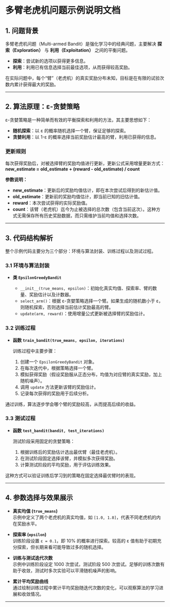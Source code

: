 # 多臂老虎机问题示例说明文档

## 1. 问题背景

多臂老虎机问题（Multi-armed Bandit）是强化学习中的经典问题，主要解决 **探索（Exploration）** 与 **利用（Exploitation）** 之间的平衡问题。

- **探索**：尝试新的选项以获得更多信息。
- **利用**：利用已有信息选择当前最佳选项，从而获得较高奖励。

在实际问题中，每个“臂”（老虎机）的真实奖励分布未知，目标是在有限的试验次数内累计获得最大的奖励。

---

## 2. 算法原理：ε-贪婪策略

ε-贪婪策略是一种简单而有效的平衡探索和利用的方法，其主要思想如下：

- **随机探索**：以 ε 的概率随机选择一个臂，保证足够的探索。
- **贪婪利用**：以 1-ε 的概率选择当前奖励估计最高的臂，利用已获得的信息。

### 更新规则

每次获得奖励后，对被选择臂的奖励均值进行更新，更新公式采用增量更新方式：  
  **new_estimate = old_estimate + (reward - old_estimate) / count**

**参数说明：**

- **new_estimate**：更新后的奖励均值估计，即在本次尝试后得到的新估计值。
- **old_estimate**：更新前的奖励均值估计，即当前已知的旧估计值。
- **reward**：本次尝试获得的实际奖励值。
- **count**：该臂（老虎机）迄今为止被选择的总次数（包含当前这次）。这种方式无需保存所有历史奖励数据，而只需维护当前均值和选择次数。

---

## 3. 代码结构解析

整个示例代码主要分为三个部分：环境与算法封装、训练过程以及测试过程。

### 3.1 环境与算法封装

- **类 `EpsilonGreedyBandit`**

  - `__init__(true_means, epsilon)`：初始化真实均值、探索率、臂的数量、奖励估计以及计数器。
  - `select_arm()`：根据 ε-贪婪策略选择一个臂。如果生成的随机数小于 ε，则随机探索，否则选择当前估计奖励最高的臂。
  - `update(arm, reward)`：使用增量公式更新被选择臂的奖励估计。

### 3.2 训练过程

- **函数 `train_bandit(true_means, epsilon, iterations)`**

  训练过程中主要步骤：
  
  1. 创建一个 `EpsilonGreedyBandit` 对象。
  2. 在每次迭代中，根据策略选择一个臂。
  3. 模拟获得奖励（假设奖励服从正态分布，均值为对应臂的真实奖励，加上随机噪声）。
  4. 调用 `update` 方法更新该臂的奖励估计。
  5. 记录每次获得的奖励用于后续分析。

通过训练，算法逐步学会哪个臂的奖励较高，从而提高后续的收益。

### 3.3 测试过程

- **函数 `test_bandit(bandit, test_iterations)`**

  测试阶段采用固定的贪婪策略：
  
  1. 根据训练后的奖励估计选出最优臂（最佳老虎机）。
  2. 在测试阶段固定选择该臂，并模拟多次获得奖励。
  3. 计算测试阶段的平均奖励，用于评估训练效果。

这种方式可以验证训练后学习到的策略在固定选择最优臂时的表现。

---

## 4. 参数选择与效果展示

- **真实均值 (`true_means`)**  
  示例中定义了两个老虎机的真实均值，如 `[1.0, 1.8]`，代表不同老虎机的内在奖励水平。

- **探索率 (`epsilon`)**  
  训练阶段设置 `ε = 0.1`，即 10% 的概率进行探索。较高的 ε 值有助于初期充分探索，但长期来看可能导致过多的随机选择。

- **训练与测试迭代次数**  
  示例中训练阶段设定 1000 次尝试，测试阶段 500 次尝试。足够的训练次数有助于收敛，测试时多次实验可以平滑随机噪声的影响。

- **累计平均奖励曲线**  
  通过绘制训练过程中累计平均奖励随迭代次数的变化，可以观察算法的学习进展和收敛情况。

---
